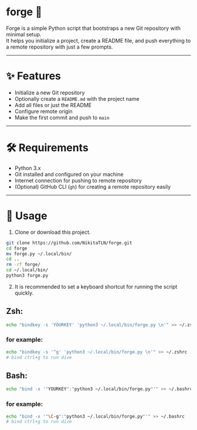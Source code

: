 # forge 🔨

Forge is a simple Python script that bootstraps a new Git repository with minimal setup.  
It helps you initialize a project, create a README file, and push everything to a remote repository with just a few prompts.

---

# ✨ Features
- Initialize a new Git repository
- Optionally create a `README.md` with the project name
- Add all files or just the README
- Configure remote origin
- Make the first commit and push to `main`

---

# 🛠️ Requirements
- Python 3.x
- Git installed and configured on your machine
- Internet connection for pushing to remote repository
- (Optional) GitHub CLI (`gh`) for creating a remote repository easily

---

# 🚀 Usage
1. Clone or download this project.
```bash
git clone https://github.com/NikitaTLN/forge.git
cd forge
mv forge.py ~/.local/bin/
cd ..
rm -rf forge/
cd ~/.local/bin/
python3 forge.py
```

2. It is recommended to set a keyboard shortcut for running the script quickly.
## Zsh:

```bash
echo "bindkey -s 'YOURKEY' 'python3 ~/.local/bin/forge.py \n'" >> ~/.zshrc
```

### for example:

```bash
echo "bindkey -s '^g' 'python3 ~/.local/bin/forge.py \n'" >> ~/.zshrc
# bind ctrl+g to run dive
```

## Bash:

```bash
echo "bind -x '"YOURKEY":"python3 ~/.local/bin/forge.py"'" >> ~/.bashrc
```

### for example:

```bash
echo "bind -x '"\C-g":"python3 ~/.local/bin/forge.py"'" >> ~/.bashrc
# bind ctrl+g to run dive
```
